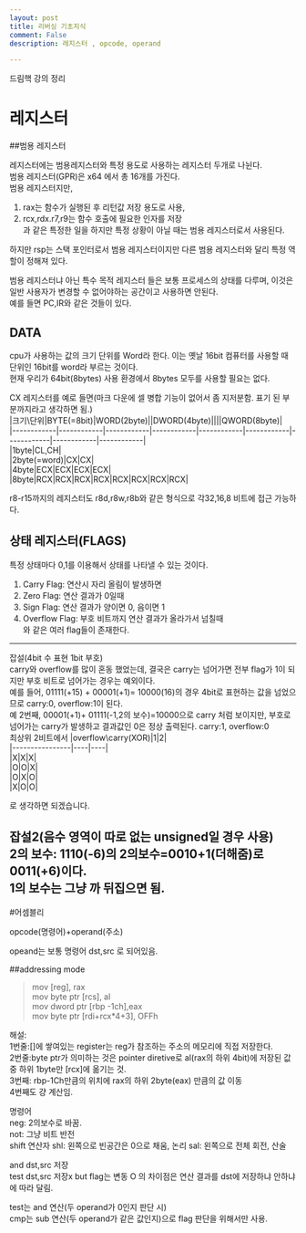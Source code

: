 ```yaml
---
layout: post
title: 리버싱 기초지식
comment: False
description: 레지스터 , opcode, operand

---
```


드림핵 강의 정리

# 레지스터  

##범용 레지스터

레지스터에는 범용레지스터와 특정 용도로 사용하는 레지스터 두개로 나뉜다.  
범용 레지스터(GPR)은 x64 에서 총 16개를 가진다.  
범용 레지스터지만,  
1. rax는 함수가 실행된 후 리턴값 저장 용도로 사용,  
2. rcx,rdx.r7,r9는 함수 호출에 필요한 인자를 저장  
과 같은 특정한 일을 하지만 특정 상황이 아닐 때는 범용 레지스터로서 사용된다.

하지만 rsp는 스택 포인터로서 범용 레지스터이지만 다른 범용 레지스터와 달리 특정 역할이 정해져 있다.  

범용 레지스터냐 아닌 특수 목적 레지스터 들은 보통 프로세스의 상태를 다루며, 이것은 일반 사용자가 변경할 수 없어야하는 공간이고 사용하면 안된다.  
예를 들면 PC,IR와 같은 것들이 있다.  

## DATA  
cpu가 사용하는 값의 크기 단위를 Word라 한다. 이는 옛날 16bit 컴퓨터를 사용할 때 단위인 16bit를 word라 부르는 것이다.  
현재 우리가 64bit(8bytes) 사용 환경에서 8bytes 모두를 사용할 필요는 없다.  

CX 레지스터를 예로 들면(마크 다운에 셀 병합 기능이 없어서 좀 지저분함. 표기 된 부분까지라고 생각하면 됨.)  
|크기\단위|BYTE(=8bit)|WORD(2byte)||DWORD(4byte)||||QWORD(8byte)|  
|------------|------------|------------|------------|------------|------------|------------|------------|------------|  
|1byte|CL,CH|  
|2byte(=word)|CX|CX|  
|4byte|ECX|ECX|ECX|ECX|  
|8byte|RCX|RCX|RCX|RCX|RCX|RCX|RCX|RCX|  

r8-r15까지의 레지스터도 r8d,r8w,r8b와 같은 형식으로 각32,16,8 비트에 접근 가능하다.  

## 상태 레지스터(FLAGS)  
특정 상태마다 0,1를 이용해서 상태를 나타낼 수 있는 것이다.  

1) Carry Flag: 연산시 자리 올림이 발생하면   
2) Zero Flag: 연산 결과가 0일때  
3) Sign Flag: 연산 결과가 양이면 0, 음이면 1  
4) Overflow Flag: 부호 비트까지 연산 결과가 올라가서 넘칠때  
와 같은 여러 flag들이 존재한다.  

---
잡설(4bit 수 표현 1bit 부호)  
carry와 overflow를 많이 혼동 했었는데, 결국은 carry는 넘어가면 전부 flag가 1이 되지만 부호 비트로 넘어가는 경우는 예외이다.  
예를 들어, 01111(+15) + 00001(+1)= 10000(16)의 경우 4bit로 표현하는 값을 넘었으므로 carry:0, overflow:1이 된다.  
예 2번째, 00001(+1)+ 01111(-1,2의 보수)=10000으로 carry 처럼 보이지만, 부호로 넘어가는 carry가 발생하고 결과값인 0은 정상 출력된다. carry:1, overflow:0  
최상위 2비트에서
|overflow\carry(XOR)|1|2|  
|----------------|----|----|  
|X|X|X|  
|O|O|X|  
|O|X|O|  
|X|O|O|  

로 생각하면 되겠습니다.  

잡설2(음수 영역이 따로 없는 unsigned일 경우 사용)  
2의 보수: 1110(-6)의 2의보수=0010+1(더해줌)로 0011(+6)이다.  
1의 보수는 그냥 까 뒤집으면 됨.  
---


#어셈블리  

opcode(명령어)+operand(주소)  

opeand는 보통 
명령어 dst,src 로 되어있음.  

##addressing mode  
>mov [reg], rax  
mov byte ptr [rcs], al  
mov dword ptr [rbp -1ch],eax  
mov byte ptr [rdi+rcx*4+3], OFFh  

해설:  
1번줄:[]에 쌓여있는 register는 reg가 참조하는 주소의 메모리에 직접 저장한다.  
2번줄:byte ptr가 의미하는 것은 pointer diretive로 al(rax의 하위 4bit)에 저장된 값 중 하위 1byte만 [rcx]에 옮기는 것.  
3번째: rbp-1Ch만큼의 위치에 rax의 하위 2byte(eax) 만큼의 값 이동  
4번째도 걍 계산임.  


명령어  
neg: 2의보수로 바꿈.  
not: 그냥 비트 반전  
shift 연산자
shl: 왼쪽으로 빈공간은 0으로 채움, 논리
sal: 왼쪽으로 전체 회전, 산술

and dst,src 저장  
test dst,src 저장x but flag는 변동 O 
의 차이점은 연산 결과를 dst에 저장하냐 안하냐에 따라 달림.  

test는 and 연산(두 operand가 0인지 판단 시)  
cmp는 sub 연산(두 operand가 같은 값인지)으로 flag 판단을 위해서만 사용.  




